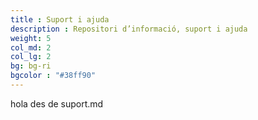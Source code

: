```yaml
---
title : Suport i ajuda
description : Repositori d’informació, suport i ajuda
weight: 5
col_md: 2
col_lg: 2
bg: bg-ri
bgcolor : "#38ff90"
---
```

hola des de suport.md